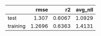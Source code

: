 |          |   rmse |     r2 |   avg_nll |
|:---------|-------:|-------:|----------:|
| test     | 1.307  | 0.6067 |    1.0929 |
| training | 1.2696 | 0.6363 |    1.4131 |